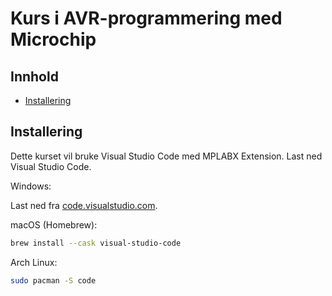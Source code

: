# Kurs i AVR-programmering med Microchip
## Innhold
- [Installering](#installation)

## Installering
Dette kurset vil bruke Visual Studio Code med MPLABX Extension. Last ned Visual Studio Code.

Windows:

Last ned fra [code.visualstudio.com](https://code.visualstudio.com/).


macOS (Homebrew):

```sh
brew install --cask visual-studio-code
```

Arch Linux:

```sh
sudo pacman -S code
```


